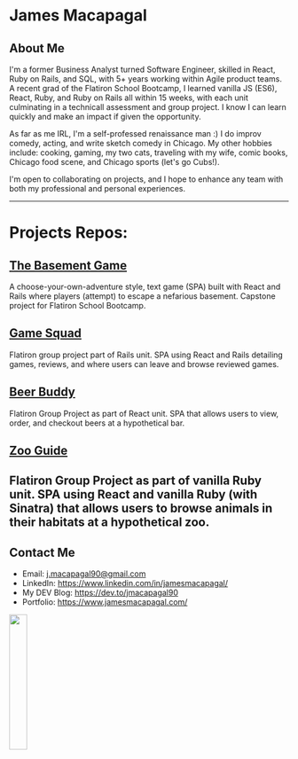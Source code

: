 # James Macapagal

## About Me
I'm a former Business Analyst turned Software Engineer, skilled in React, Ruby on Rails, and SQL, with 5+ years working within Agile product teams. A recent grad of the Flatiron School Bootcamp, I learned vanilla JS (ES6), React, Ruby, and Ruby on Rails all within 15 weeks, with each unit culminating in a technicall assessment and group project.  I know I can learn quickly and make an impact if given the opportunity. 

As far as me IRL, I'm a self-professed renaissance man :)  I do improv comedy, acting, and write sketch comedy in Chicago. My other hobbies include: cooking, gaming, my two cats, traveling with my wife, comic books, Chicago food scene, and Chicago sports (let's go Cubs!). 

I'm open to collaborating on projects, and I hope to enhance any team with both my professional and personal experiences.  


---
# Projects Repos:
## [The Basement Game](https://github.com/batmanonwheels/the-basement-game)
A choose-your-own-adventure style, text game (SPA) built with React and Rails where players (attempt) to escape a nefarious basement. Capstone project for Flatiron School Bootcamp.
## [Game Squad](https://github.com/batmanonwheels/game_squad_frontend)
Flatiron group project part of Rails unit. SPA using React and Rails detailing games, reviews, and where users can leave and browse reviewed games. 
## [Beer Buddy](https://github.com/jmacapagal90/p2-project-beer-buddy)
Flatiron Group Project as part of React unit. SPA that allows users to view, order, and checkout beers at a hypothetical bar. 
## [Zoo Guide](https://github.com/jmacapagal90/p3-sinatra-react-project-front-end)
Flatiron Group Project as part of vanilla Ruby unit. SPA using React and vanilla Ruby (with Sinatra) that allows users to browse animals in their habitats at a hypothetical zoo. 
---
## Contact Me

- Email: j.macapagal90@gmail.com
- LinkedIn: https://www.linkedin.com/in/jamesmacapagal/
- My DEV Blog: https://dev.to/jmacapagal90
- Portfolio: https://www.jamesmacapagal.com/

<img style="width: 25%; height: 25%;" src="https://i.imgur.com/T3vXh7N.jpg"></img>



<!---
jmacapagal90/jmacapagal90 is a ✨ special ✨ repository because its `README.md` (this file) appears on your GitHub profile.
You can click the Preview link to take a look at your changes.
--->

